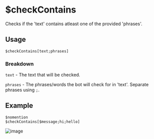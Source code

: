 # $checkContains
Checks if the 'text' contains atleast one of the provided 'phrases'.

## Usage
```
$checkContains[text;phrases]
```

### Breakdown
`text` - The text that will be checked.

`phrases` - The phrases/words the bot will check for in 'text'. Separate phrases using `;`.

## Example
```
$nomention
$checkContains[$message;hi;hello]
```

![image](https://user-images.githubusercontent.com/69215413/120049460-0741c200-bfe8-11eb-9dc7-3a584af2381e.png)
